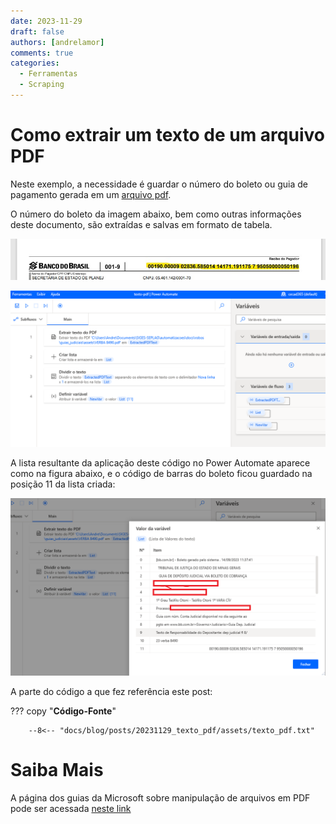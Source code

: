 ```yaml
---
date: 2023-11-29
draft: false
authors: [andrelamor]
comments: true
categories:
  - Ferramentas
  - Scraping
---
```


# Como extrair um texto de um arquivo PDF

Neste exemplo, a necessidade é guardar o número do boleto ou guia de pagamento gerada em um [arquivo pdf](https://github.com/automatiza-mg/automatizacoes/blob/main/docs/robos/texto_pdf/texto-pdf.jpg).

<!-- more -->

O número do boleto da imagem abaixo, bem como outras informações deste documento, são extraídas e salvas em formato de tabela.

![](assets/texto-pdf.jpg)

![](assets/codigo.png)

A lista resultante da aplicação deste código no Power Automate aparece como na figura abaixo, e o código de barras do boleto ficou guardado na posição 11 da lista criada:

![](assets/lista.png)

A parte do código a que fez referência este post:

??? copy "**Código-Fonte**"

        --8<-- "docs/blog/posts/20231129_texto_pdf/assets/texto_pdf.txt"

# Saiba Mais

A página dos guias da Microsoft sobre manipulação de arquivos em PDF pode ser acessada [neste link](https://learn.microsoft.com/pt-br/power-automate/desktop-flows/actions-reference/pdf)
